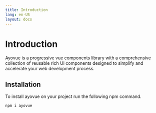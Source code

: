 ```yaml
---
title: Introduction
lang: en-US
layout: docs
---
```


# Introduction

Ayovue is a progressive vue components library with a comprehensive collection of reusable rich UI components designed to simplify and accelerate your web development process.

## Installation

To install ayovue on your project run the following npm command.

```npm
npm i ayovue
```
